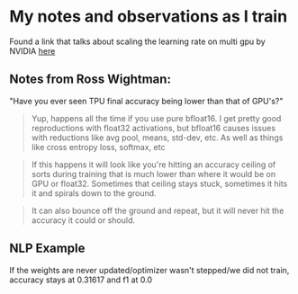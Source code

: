 # My notes and observations as I train

Found a link that talks about scaling the learning rate on multi gpu by NVIDIA [here](https://docs.nvidia.com/clara/tlt-mi_archive/clara-train-sdk-v2.0/nvmidl/appendix/training_with_multiple_gpus.html)

## Notes from Ross Wightman:

"Have you ever seen TPU final accuracy being lower than that of GPU's?"
> Yup, happens all the time if you use pure bfloat16. I get pretty good reproductions with float32 activations, but bfloat16 causes issues with reductions like avg pool, means, std-dev, etc. As well as things like cross entropy loss, softmax, etc

> If this happens it will look like you're hitting an accuracy ceiling of sorts during training that is much lower than where it would be on GPU or float32. Sometimes that ceiling stays stuck, sometimes it hits it and spirals down to the ground.

> It can also bounce off the ground and repeat, but it will never hit the accuracy it could or should.

## NLP Example

If the weights are never updated/optimizer wasn't stepped/we did not train, accuracy stays at 0.31617 and f1 at 0.0